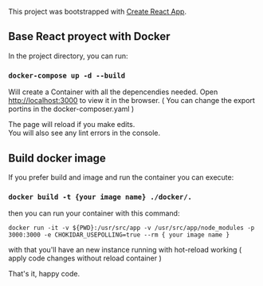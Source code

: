 This project was bootstrapped with [Create React App](https://github.com/facebook/create-react-app).

## Base React proyect with Docker

In the project directory, you can run:

### `docker-compose up -d --build`

Will create a Container with all the depencendies needed.
Open [http://localhost:3000](http://localhost:3000) to view it in the browser. ( You can change the export portins in the docker-composer.yaml )

The page will reload if you make edits.<br>
You will also see any lint errors in the console.

## Build docker image

If you prefer build and image and run the container you can execute:

### `docker build -t {your image name} ./docker/.`

then you can run your container with this command:

 `docker run -it -v ${PWD}:/usr/src/app -v /usr/src/app/node_modules -p 3000:3000 -e CHOKIDAR_USEPOLLING=true --rm { your image name }`
  
with that you'll have an new instance running with hot-reload working ( apply code changes without reload container )

That's it, happy code.
